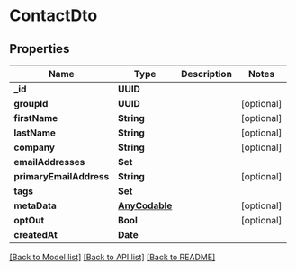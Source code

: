 # ContactDto

## Properties
Name | Type | Description | Notes
------------ | ------------- | ------------- | -------------
**_id** | **UUID** |  | 
**groupId** | **UUID** |  | [optional] 
**firstName** | **String** |  | [optional] 
**lastName** | **String** |  | [optional] 
**company** | **String** |  | [optional] 
**emailAddresses** | **Set<String>** |  | 
**primaryEmailAddress** | **String** |  | [optional] 
**tags** | **Set<String>** |  | 
**metaData** | [**AnyCodable**]() |  | [optional] 
**optOut** | **Bool** |  | [optional] 
**createdAt** | **Date** |  | 

[[Back to Model list]](../README#documentation-for-models) [[Back to API list]](../README#documentation-for-api-endpoints) [[Back to README]](../README)


